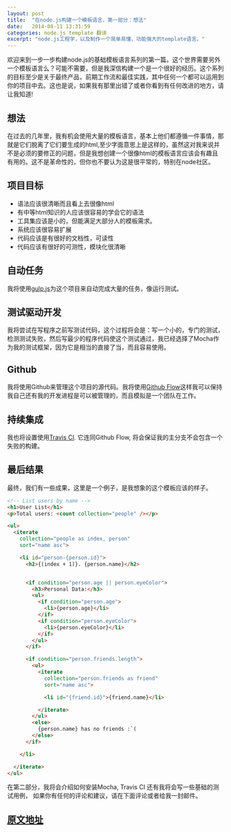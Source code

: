 ```yaml
---
layout: post
title:  "在node.js构建一个模板语言，第一部分：想法"
date:   2014-08-11 13:31:59
categories: node.js template 翻译
excerpt: "node.js工程学，以及制作一个简单易懂，功能强大的template语言。"
---
```


欢迎来到一步一步构建node.js的基础模板语言系列的第一篇。这个世界需要另外一个模板语言么？可能不需要，但是我深信构建一个是一个很好的经历。这个系列的目标至少是关于最终产品，前期工作流和最佳实践，其中任何一个都可以运用到你的项目中去。这也是说，如果我有那里出错了或者你看到有任何改进的地方，请让我知道!

## 想法

在过去的几年里，我有机会使用大量的模板语言，基本上他们都遵循一件事情，那就是它们脱离了它们要生成的html,至少字面意思上是这样的，虽然这对我来说并不是必须的要修正的问题，但是我想创建一个很像html的模板语言应该会有趣且有用的。这不是革命性的，但你也不要认为这是很平常的，特别在node社区。

## 项目目标

- 语法应该很清晰而且看上去很像html
- 有中等html知识的人应该很容易的学会它的语法
- 工具集应该是小的，但能满足大部分人的模板需求。
- 系统应该很容易扩展
- 代码应该是有很好的文档性，可读性
- 代码应该有很好的可测性，模块化很清晰

## 自动任务

我将使用[gulp.js](http://gulpjs.com/)为这个项目来自动完成大量的任务，像运行测试。

## 测试驱动开发

我将尝试在写程序之前写测试代码，这个过程将会是：写一个小的，专门的测试，检测测试失败，然后写最少的程序代码使这个测试通过，我已经选择了Mocha作为我的测试框架，因为它是相当的直接了当，而且容易使用。

## Github

我将使用Github来管理这个项目的源代码。我将使用[Github Flow](http://scottchacon.com/2011/08/31/github-flow.html)这样我可以保持我自己还有我的开发进程是可以被管理的，而且模拟是一个团队在工作。

## 持续集成

我也将设置使用[Travis CI](https://travis-ci.org/). 它连同Github Flow, 将会保证我的主分支不会包含一个失败的构建。

## 最后结果

最终，我们有一些成果，这里是一个例子，是我想象的这个模板应该的样子。

```html
<!-- List users by name -->
<h1>User List</h1>
<p>Total users: <count collection="people" /></p>

<ul>
  <iterate 
    collection="people as index, person" 
    sort="name asc">

    <li id="person-{person.id}">
      <h2>{(index + 1)}. {person.name}</h2>


      <if condition="person.age || person.eyeColor">
        <h3>Personal Data:</h3>
        <ul>
          <if condition="person.age">
            <li>{person.age}</li>
          </if>
          <if condition="person.eyeColor">
            <li>{person.eyeColor}</li>
          </if>
        </ul>
      </if>

      <if condition="person.friends.length">
        <ul>
          <iterate 
            collection="person.friends as friend" 
            sort="name asc">

            <li id="{friend.id}">{friend.name}</li>

          </iterate>
        </ul>
        <else>
          {person.name} has no friends :`(
        </else>
      </if>

    </li>

  </iterate>
</ul>
```

在第二部分，我将会介绍如何安装Mocha, Travis CI 还有我将会写一些基础的测试用例， 如果你有任何的评论和建议，请在下面评论或者给我一封邮件。

## [原文地址](http://matthewmeye.rs/blog/post/templating-language-part-1/)